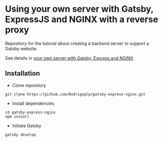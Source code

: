 # Using your own server with Gatsby, ExpressJS and NGINX with a reverse proxy

Repository for the tutorial about creating a backend server to support a Gatsby website.

See details in [your own server with Gatsby, Express and NGINX](https://www.rodrigoplp.com/blog/using-your-own-server-with-gatsby?utm_source=GitHub&utm_medium=blog_post&utm_campaign=site_repo)

## Installation

- Clone repository

```
git clone https://github.com/Rodrigoplp/gatsby-express-nginx.git
```

- Install dependencies

```
cd gatsby-express-nginx
npm install
```

- Initiate Gatsby

```
gatsby develop
```
